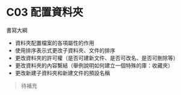 # C03 配置資料夾

書寫大綱

* 資料夾配置檔案的各項屬性的作用
* 使用排序表示式更改子資料夾、文件的排序
* 更改資料夾的許可權（是否可建新文件、是否可改名、是否可刪除等）
* 更改資料夾的內容繫結（舉例說明如何建立一個特殊的庫：收藏夾）
* 更改新建子資料夾和新建文件的預設名稱

> 待補充